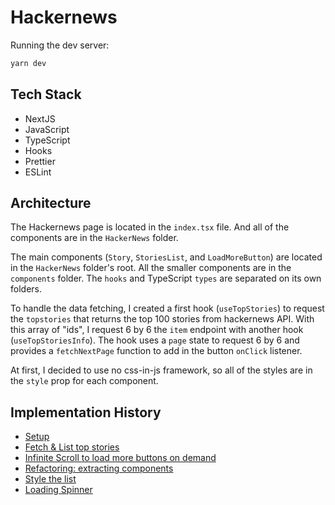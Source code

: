 # Hackernews

Running the dev server:

```bash
yarn dev
```

## Tech Stack

- NextJS
- JavaScript
- TypeScript
- Hooks
- Prettier
- ESLint

## Architecture

The Hackernews page is located in the `index.tsx` file. And all of the components are in the `HackerNews` folder.

The main components (`Story`, `StoriesList`, and `LoadMoreButton`) are located in the `HackerNews` folder's root. All the smaller components are in the `components` folder. The `hooks` and TypeScript `types` are separated on its own folders.

To handle the data fetching, I created a first hook (`useTopStories`) to request the `topstories` that returns the top 100 stories from hackernews API. With this array of "ids", I request 6 by 6 the `item` endpoint with another hook (`useTopStoriesInfo`). The hook uses a `page` state to request 6 by 6 and provides a `fetchNextPage` function to add in the button `onClick` listener.

At first, I decided to use no css-in-js framework, so all of the styles are in the `style` prop for each component.

## Implementation History

- [Setup](https://github.com/leandrotk/hackernews/pull/1)
- [Fetch & List top stories](https://github.com/leandrotk/hackernews/pull/2)
- [Infinite Scroll to load more buttons on demand](https://github.com/leandrotk/hackernews/pull/3)
- [Refactoring: extracting components](https://github.com/leandrotk/hackernews/pull/4)
- [Style the list](https://github.com/leandrotk/hackernews/pull/5)
- [Loading Spinner](https://github.com/leandrotk/hackernews/pull/6)
